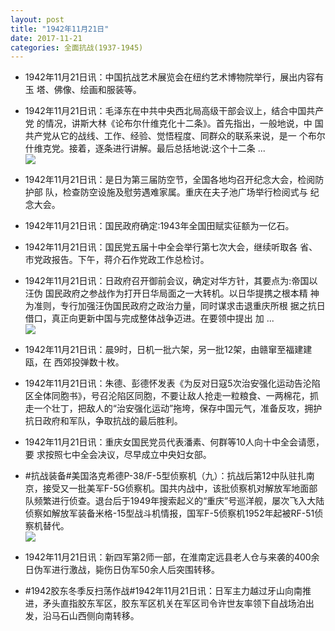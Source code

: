 ```yaml
---
layout: post
title: "1942年11月21日"
date: 2017-11-21
categories: 全面抗战(1937-1945)
---
```


<meta name="referrer" content="no-referrer" />

- 1942年11月21日讯：中国抗战艺术展览会在纽约艺术博物院举行，展出内容有玉 塔、佛像、绘画和服装等。 

- 1942年11月21日讯：毛泽东在中共中央西北局高级干部会议上，结合中国共产党 的情况，讲斯大林《论布尔什维克化十二条》。首先指出，一般地说，中 国共产党从它的战线、工作、经验、觉悟程度、同群众的联系来说，是一 个布尔什维克党。接着，逐条进行讲解。最后总括地说:这个十二条 ... <br/><img src="https://wx2.sinaimg.cn/large/aca367d8ly1flq1zil64yj20c809zt8r.jpg" />

- 1942年11月21日讯：是日为第三届防空节，全国各地均召开纪念大会，检阅防护部 队，检查防空设施及慰劳遇难家属。重庆在夫子池广场举行检阅式与 纪念大会。 

- 1942年11月21日讯：国民政府确定:1943年全国田赋实征额为一亿石。 

- 1942年11月21日讯：国民党五届十中全会举行第七次大会，继续听取各 省、市党政报告。下午，蒋介石作党政工作总检讨。 

- 1942年11月21日讯：日政府召开御前会议，确定对华方针，其要点为:帝国以汪伪 国民政府之参战作为打开日华局面之一大转机。以日华提携之根本精 神为准则，专行加强汪伪国民政府之政治力量，同时谋求击退重庆所根 据之抗日借口，真正向更新中国与完成整体战争迈进。在要领中提出 加 ... <br/><img src="https://wx1.sinaimg.cn/large/aca367d8ly1flpo3xdmekj20c80bxaa6.jpg" />

- 1942年11月21日讯：晨9时，日机一批六架，另一批12架，由赣窜至福建建瓯，在 西郊投弹数十枚。 

- 1942年11月21日讯：朱德、彭德怀发表《为反对日寇5次治安强化运动告沦陷区全体同胞书》，号召沦陷区同胞，不要让敌人抢走一粒粮食、一两棉花，抓走一个壮丁，把敌人的“治安强化运动”拖垮，保存中国元气，准备反攻，拥护抗日政府和军队，争取抗战的最后胜利。 

- 1942年11月21日讯：重庆女国民党员代表潘素、何群等10人向十中全会请愿，要 求按照七中全会决议，尽早成立中央妇女部。 

- #抗战装备#美国洛克希德P-38/F-5型侦察机（九）：抗战后第12中队驻扎南京，接受又一批美军F-5G侦察机。国共内战中，该批侦察机对解放军地面部队频繁进行侦查。退台后于1949年搜索起义的“重庆”号巡洋舰，屡次飞入大陆侦察如解放军装备米格-15型战斗机情报，国军F-5侦察机1952年起被RF-51侦察机替代。 <br/><img src="https://wx1.sinaimg.cn/large/aca367d8ly1flph65v727j20b40ct403.jpg" />

- 1942年11月21日讯：新四军第2师一部，在淮南定远县老人仓与来袭的400余日伪军进行激战，毙伤日伪军50余人后突围转移。 

- #1942胶东冬季反扫荡作战#1942年11月21日讯：日军主力越过牙山向南推进，矛头直指胶东军区，胶东军区机关在军区司令许世友率领下自战场泊出发，沿马石山西侧向南转移。 

